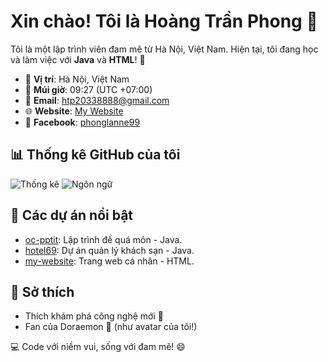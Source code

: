 # Xin chào! Tôi là Hoàng Trần Phong 👋

Tôi là một lập trình viên đam mê từ Hà Nội, Việt Nam. Hiện tại, tôi đang học và làm việc với **Java** và **HTML**! 🚀

- 📍 **Vị trí**: Hà Nội, Việt Nam
- 📅 **Múi giờ**: 09:27 (UTC +07:00)
- 📧 **Email**: [htp20338888@gmail.com](mailto:htp20338888@gmail.com)
- 🌐 **Website**: [My Website](https://htp20338888.github.io/my-website/)
- 📘 **Facebook**: [phonglanne99](https://facebook.com/phonglanne99)

## 📊 Thống kê GitHub của tôi
![Thống kê](https://github-readme-stats.vercel.app/api?username=HTP8888&show_icons=true&theme=dracula)
![Ngôn ngữ](https://github-readme-stats.vercel.app/api/top-langs/?username=HTP8888&layout=compact&theme=dracula)

## 📌 Các dự án nổi bật
- [oc-pptit](https://github.com/HTP8888/oc-pptit): Lập trình đề quá môn - Java.
- [hotel69](https://github.com/HTP8888/hotel69): Dự án quản lý khách sạn - Java.
- [my-website](https://github.com/HTP8888/my-website): Trang web cá nhân - HTML.

## 🎯 Sở thích
- Thích khám phá công nghệ mới 🌟
- Fan của Doraemon 🐾 (như avatar của tôi!)

💻 Code với niềm vui, sống với đam mê! 😄
